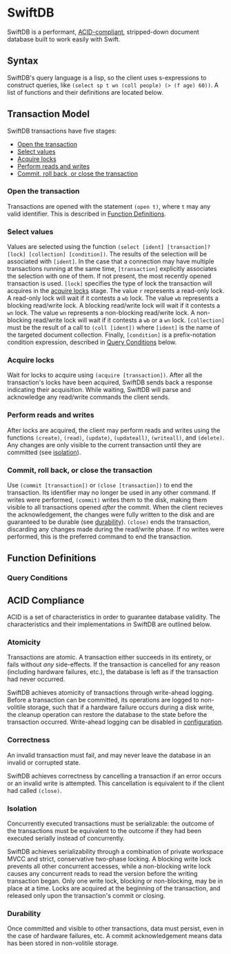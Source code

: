 # SwiftDB

SwiftDB is a performant, [ACID-compliant](#acid-compliance), stripped-down
document database built to work easily with Swift.

## Syntax

SwiftDB's query language is a lisp, so the client uses s-expressions to
construct queries, like `(select sp t wn (coll people) (> (f age) 60))`. A list
of functions and their definitions are located below.

## Transaction Model

SwiftDB transactions have five stages:

-   [Open the transaction](#open-the-transaction)
-   [Select values](#select-values)
-   [Acquire locks](#acquire-locks)
-   [Perform reads and writes](perform-reads-and-writes)
-   [Commit, roll back, or close the transaction](#commit-roll-back-or-close-the-transaction)

### Open the transaction

Transactions are opened with the statement `(open t)`, where `t` may any valid
identifier. This is described in [Function Definitions](#function-definitions).

### Select values

Values are selected using the function
`(select [ident] [transaction]? [lock] [collection] [condition])`. The results
of the selection will be associated with `[ident]`. In the case that a
connection may have multiple transactions running at the same time,
`[transaction]` explicitly associates the selection with one of them. If not
present, the most recently opened transaction is used. `[lock]` specifies the
type of lock the transaction will acquires in the
[acquire locks](#acquire-locks) stage. The value `r` represents a read-only
lock. A read-only lock will wait if it contests a `wb` lock. The value `wb`
represents a blocking read/write lock. A blocking read/write lock will wait if
it contests a `wn` lock. The value `wn` represents a non-blocking read/write
lock. A non-blocking read/write lock will wait if it contests a `wb` or a `wn`
lock. `[collection]` must be the result of a call to `(coll [ident])` where
`[ident]` is the name of the targeted document collection. Finally,
`[condition]` is a prefix-notation condition expression, described in
[Query Conditions](#query-conditions) below.

### Acquire locks

Wait for locks to acquire using `(acquire [transaction])`. After all the
transaction's locks have been acquired, SwiftDB sends back a response indicating
their acquisition. While waiting, SwiftDB will parse and acknowledge any
read/write commands the client sends.

### Perform reads and writes

After locks are acquired, the client may perform reads and writes using the
functions `(create)`, `(read)`, `(update)`, `(updateall)`, `(writeall)`, and
`(delete)`. Any changes are only visible to the current transaction until they
are committed (see [isolation](#isolation)).

### Commit, roll back, or close the transaction

Use `(commit [transaction])` or `(close [transaction])` to end the transaction.
Its identifier may no longer be used in any other command. If writes were
performed, `(commit)` writes them to the disk, making them visible to all
transactions opened _after_ the commit. When the client recieves the
acknowledgement, the changes were fully written to the disk and are guaranteed
to be durable (see [durability](#durability)). `(close)` ends the transaction,
discarding any changes made during the read/write phase. If no writes were
performed, this is the preferred command to end the transaction.

## Function Definitions

### Query Conditions

## ACID Compliance

ACID is a set of characteristics in order to guarantee database validity. The
characteristics and their implementations in SwiftDB are outlined below.

### Atomicity

Transactions are atomic. A transaction either succeeds in its entirety, or fails
without _any_ side-effects. If the transaction is cancelled for any reason
(including hardware failures, etc.), the database is left as if the transaction
had never occurred.

SwiftDB achieves atomicity of transactions through write-ahead logging. Before a
transaction can be committed, its operations are logged to non-volitile storage,
such that if a hardware failure occurs during a disk write, the cleanup
operation can restore the database to the state before the transaction occurred.
Write-ahead logging can be disabled in [configuration](#configuration).

### Correctness

An invalid transaction must fail, and may never leave the database in an invalid
or corrupted state.

SwiftDB achieves correctness by cancelling a transaction if an error occurs or
an invalid write is attempted. This cancellation is equivalent to if the client
had called `(close)`.

### Isolation

Concurrently executed transactions must be serializable: the outcome of the
transactions must be equivalent to the outcome if they had been executed
serially instead of concurrently.

SwiftDB achieves serializability through a combination of private workspace MVCC
and strict, conservative two-phase locking. A blocking write lock prevents all
other concurrent accesses, while a non-blocking write lock causes any concurrent
reads to read the version before the writing transaction began. Only one write
lock, blocking or non-blocking, may be in place at a time. Locks are acquired at
the beginning of the transaction, and released only upon the transaction's
commit or closing.

### Durability

Once committed and visible to other transactions, data must persist, even in the
case of hardware failures, etc. A commit acknowledgement means data has been
stored in non-volitile storage.
